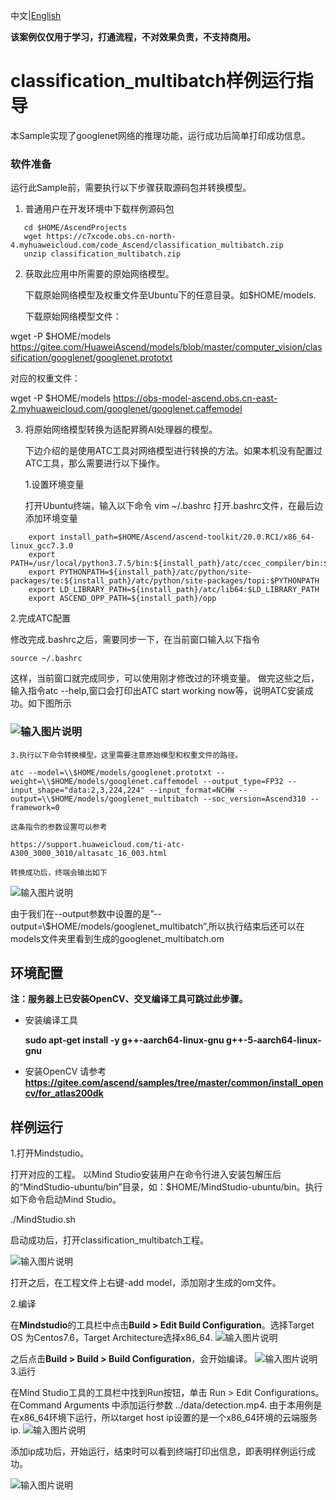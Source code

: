 中文|[English](README_EN.md)

**该案例仅仅用于学习，打通流程，不对效果负责，不支持商用。**

# classification_multibatch样例运行指导

本Sample实现了googlenet网络的推理功能，运行成功后简单打印成功信息。

### 软件准备

运行此Sample前，需要执行以下步骤获取源码包并转换模型。

1. 普通用户在开发环境中下载样例源码包

```
   cd $HOME/AscendProjects     
   wget https://c7xcode.obs.cn-north-4.myhuaweicloud.com/code_Ascend/classification_multibatch.zip
   unzip classification_multibatch.zip
```

2. 获取此应用中所需要的原始网络模型。

   下载原始网络模型及权重文件至Ubuntu下的任意目录。如$HOME/models.

   下载原始网络模型文件：

wget -P $HOME/models         https://gitee.com/HuaweiAscend/models/blob/master/computer_vision/classification/googlenet/googlenet.prototxt

   对应的权重文件：

wget -P $HOME/models https://obs-model-ascend.obs.cn-east-2.myhuaweicloud.com/googlenet/googlenet.caffemodel

3. 将原始网络模型转换为适配昇腾AI处理器的模型。
   
   下边介绍的是使用ATC工具对网络模型进行转换的方法。如果本机没有配置过ATC工具，那么需要进行以下操作。

   1.设置环境变量

   打开Ubuntu终端，输入以下命令
   vim ~/.bashrc
   打开.bashrc文件，在最后边添加环境变量

```
    export install_path=$HOME/Ascend/ascend-toolkit/20.0.RC1/x86_64-linux_gcc7.3.0
    export PATH=/usr/local/python3.7.5/bin:${install_path}/atc/ccec_compiler/bin:${install_path}/atc/bin:$PATH
    export PYTHONPATH=${install_path}/atc/python/site-packages/te:${install_path}/atc/python/site-packages/topi:$PYTHONPATH
    export LD_LIBRARY_PATH=${install_path}/atc/lib64:$LD_LIBRARY_PATH
    export ASCEND_OPP_PATH=${install_path}/opp
```





    
   2.完成ATC配置

   修改完成.bashrc之后，需要同步一下，在当前窗口输入以下指令

   `source ~/.bashrc`

   这样，当前窗口就完成同步，可以使用刚才修改过的环境变量。
   做完这些之后，输入指令atc --help,窗口会打印出ATC start working now等，说明ATC安装成功。如下图所示

### ![输入图片说明](https://images.gitee.com/uploads/images/2020/0918/192233_61f80ae1_7990837.png "屏幕截图.png")


    3.执行以下命令转换模型。这里需要注意原始模型和权重文件的路径。

    atc --model=\\$HOME/models/googlenet.prototxt --weight=\\$HOME/models/googlenet.caffemodel --output_type=FP32 --input_shape="data:2,3,224,224" --input_format=NCHW --output=\\$HOME/models/googlenet_multibatch --soc_version=Ascend310 --framework=0
    
    这条指令的参数设置可以参考

    https://support.huaweicloud.com/ti-atc-A300_3000_3010/altasatc_16_003.html

    转换成功后，终端会输出如下

![输入图片说明](https://images.gitee.com/uploads/images/2020/0918/192252_3d1e24b9_7990837.png "屏幕截图.png")
    
由于我们在--output参数中设置的是”--output=\\$HOME/models/googlenet_multibatch”,所以执行结束后还可以在models文件夹里看到生成的googlenet_multibatch.om

## 环境配置   

**注：服务器上已安装OpenCV、交叉编译工具可跳过此步骤。**  

- 安装编译工具  

  **sudo apt-get install -y g++\-aarch64-linux-gnu g++\-5-aarch64-linux-gnu** 

- 安装OpenCV 
  请参考 **https://gitee.com/ascend/samples/tree/master/common/install_opencv/for_atlas200dk**    

##  样例运行

1.打开Mindstudio。

打开对应的工程。
以Mind Studio安装用户在命令行进入安装包解压后的“MindStudio-ubuntu/bin”目录，如：$HOME/MindStudio-ubuntu/bin。执行如下命令启动Mind Studio。

./MindStudio.sh

启动成功后，打开classification_multibatch工程。

![输入图片说明](https://images.gitee.com/uploads/images/2020/0925/173800_ad83e919_7985487.png "屏幕截图.png")

打开之后，在工程文件上右键-add model，添加刚才生成的om文件。

2.编译

在**Mindstudio**的工具栏中点击**Build > Edit Build Configuration**。选择Target OS 为Centos7.6，Target Architecture选择x86_64.
![输入图片说明](https://images.gitee.com/uploads/images/2020/0925/173856_9df2ef4d_7985487.png "屏幕截图.png")
   

之后点击**Build > Build > Build Configuration**，会开始编译。
![输入图片说明](https://images.gitee.com/uploads/images/2020/0925/173945_8320017e_7985487.png "屏幕截图.png")
3.运行

在Mind Studio工具的工具栏中找到Run按钮，单击 Run > Edit Configurations。
在Command Arguments 中添加运行参数 ../data/detection.mp4.
由于本用例是在x86_64环境下运行，所以target host ip设置的是一个x86_64环境的云端服务ip.
![输入图片说明](https://images.gitee.com/uploads/images/2020/0925/174003_b4d47e75_7985487.png "屏幕截图.png")

添加ip成功后，开始运行，结束时可以看到终端打印出信息，即表明样例运行成功。

![输入图片说明](https://images.gitee.com/uploads/images/2020/0925/174025_6d3b76db_7985487.png "屏幕截图.png")